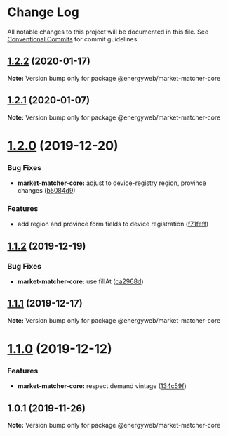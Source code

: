 # Change Log

All notable changes to this project will be documented in this file.
See [Conventional Commits](https://conventionalcommits.org) for commit guidelines.

## [1.2.2](https://github.com/energywebfoundation/origin/compare/@energyweb/market-matcher-core@1.2.1...@energyweb/market-matcher-core@1.2.2) (2020-01-17)

**Note:** Version bump only for package @energyweb/market-matcher-core





## [1.2.1](https://github.com/energywebfoundation/origin/compare/@energyweb/market-matcher-core@1.2.0...@energyweb/market-matcher-core@1.2.1) (2020-01-07)

**Note:** Version bump only for package @energyweb/market-matcher-core





# [1.2.0](https://github.com/energywebfoundation/origin/compare/@energyweb/market-matcher-core@1.1.2...@energyweb/market-matcher-core@1.2.0) (2019-12-20)


### Bug Fixes

* **market-matcher-core:** adjust to device-registry region, province changes ([b5084d9](https://github.com/energywebfoundation/origin/commit/b5084d951d9c07ffe035f007a01b25a7fbec2972))


### Features

* add region and province form fields to device registration ([f71feff](https://github.com/energywebfoundation/origin/commit/f71feff224a087459d4d36f938feae82c8f7ff48))





## [1.1.2](https://github.com/energywebfoundation/origin/compare/@energyweb/market-matcher-core@1.1.1...@energyweb/market-matcher-core@1.1.2) (2019-12-19)


### Bug Fixes

* **market-matcher-core:** use fillAt ([ca2968d](https://github.com/energywebfoundation/origin/commit/ca2968d179d3ea27b84da44e3a91617e3d55cbd0))





## [1.1.1](https://github.com/energywebfoundation/origin/compare/@energyweb/market-matcher-core@1.1.0...@energyweb/market-matcher-core@1.1.1) (2019-12-17)

**Note:** Version bump only for package @energyweb/market-matcher-core





# [1.1.0](https://github.com/energywebfoundation/origin/compare/@energyweb/market-matcher-core@1.0.1...@energyweb/market-matcher-core@1.1.0) (2019-12-12)


### Features

* **market-matcher-core:** respect demand vintage ([134c59f](https://github.com/energywebfoundation/origin/commit/134c59fec726674c229ada9827b5214225b3f897))





## 1.0.1 (2019-11-26)

**Note:** Version bump only for package @energyweb/market-matcher-core
